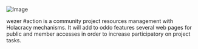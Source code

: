 ![Image](http://i.imgur.com/CKzK3mv.png)

wezer #action is a community project resources management with Holacracy mechanisms. 
It will add to oddo features several web pages for public and member accesses in order to increase participatory on project tasks.


